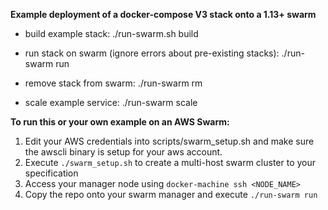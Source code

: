 **Example deployment of a docker-compose V3 stack onto a 1.13+ swarm**

* build example stack: ./run-swarm.sh build

* run stack on swarm (ignore errors about pre-existing stacks): ./run-swarm run

* remove stack from swarm: ./run-swarm rm

* scale example service: ./run-swarm scale

**To run this or your own example on an AWS Swarm:**

1. Edit your AWS credentials into scripts/swarm_setup.sh and make sure the awscli binary is setup for your aws account. 
1. Execute ```./swarm_setup.sh``` to create a multi-host swarm cluster to your specification
1. Access your manager node using ```docker-machine ssh <NODE_NAME>``` 
1. Copy the repo onto your swarm manager and execute ```./run-swarm run```
